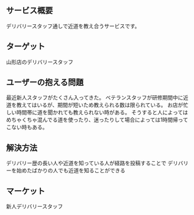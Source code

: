 ## サービス概要
デリバリースタッフ通しで近道を教え合うサービスです。
## ターゲット
山形店のデリバリースタッフ

## ユーザーの抱える問題
最近新人スタッフがたくさん入ってきた。
ベテランスタッフが研修期間中に近道を教えてはいるが、期間が短いため教えられる数は限られている。
お店が忙しい時間帯に道を聞かれても教えられない時がある。
そうすると人によってはめちゃくちゃ混んでる道を使ったり、迷ったりして場合によっては1時間帰ってこない時もある。
## 解決方法
デリバリー歴の長い人や近道を知っている人が経路を投稿することで
デリバリーを始めたばかりの人でも近道を知ることができる
## マーケット
新人デリバリースタッフ
